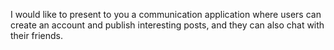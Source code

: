 I would like to present to you a communication application where users can create an account and publish interesting posts, and they can also chat with their friends.
